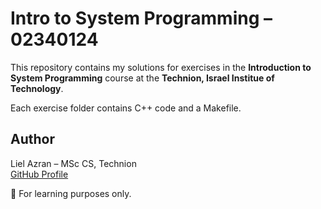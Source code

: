 # Intro to System Programming – 02340124

This repository contains my solutions for exercises in the **Introduction to System Programming** course at the **Technion, Israel Institue of Technology**.

Each exercise folder contains C++ code and a Makefile.

## Author  
Liel Azran – MSc CS, Technion  
[GitHub Profile](https://github.com/LielAzran96)

📌 For learning purposes only.
